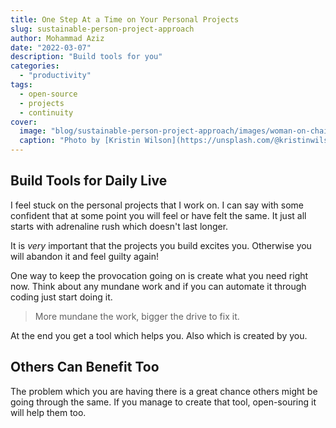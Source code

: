 ```yaml
---
title: One Step At a Time on Your Personal Projects
slug: sustainable-person-project-approach
author: Mohammad Aziz
date: "2022-03-07"
description: "Build tools for you"
categories:
  - "productivity"
tags:
  - open-source
  - projects
  - continuity
cover:
  image: "blog/sustainable-person-project-approach/images/woman-on-chair-with-laptop.jpeg"
  caption: "Photo by [Kristin Wilson](https://unsplash.com/@kristinwilson?utm_source=unsplash&utm_medium=referral&utm_content=creditCopyText) on [Unsplash](https://unsplash.com/explore?utm_source=unsplash&utm_medium=referral&utm_content=creditCopyText)"
---
```


## Build Tools for Daily Live

I feel stuck on the personal projects that I work on. I can say with some confident that at some point you will feel or have felt the same. It just all starts with adrenaline rush which doesn't last longer.

It is _very_ important that the projects you build excites you. Otherwise you will abandon it and feel guilty again!

One way to keep the provocation going on is create what you need right now. Think about any mundane work and if you can automate it through coding just start doing it.

> More mundane the work, bigger the drive to fix it.

At the end you get a tool which helps you. Also which is created by you.

## Others Can Benefit Too

The problem which you are having there is a great chance others might be going through the same. If you manage to create that tool, open-souring it will help them too.
